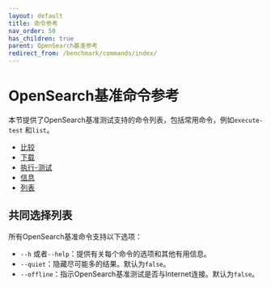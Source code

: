 ```yaml
---
layout: default
title: 命令参考
nav_order: 50
has_children: true
parent: OpenSearch基准参考
redirect_from: /benchmark/commands/index/
---
```


# OpenSearch基准命令参考

本节提供了OpenSearch基准测试支持的命令列表，包括常用命令，例如`execute-test` 和`list`。

- [比较]({{site.url}}{{site.baseurl}}/benchmark/commands/compare/)
- [下载]({{site.url}}{{site.baseurl}}/benchmark/commands/download/)
- [执行-测试]({{site.url}}{{site.baseurl}}/benchmark/commands/execute-test/)
- [信息]({{site.url}}{{site.baseurl}}/benchmark/commands/info/)
- [列表]({{site.url}}{{site.baseurl}}/benchmark/commands/list/)

## 共同选择列表

所有OpenSearch基准命令支持以下选项：

- `--h` 或者`--help`：提供有关每个命令的选项和其他有用信息。
- `--quiet`：隐藏尽可能多的结果。默认为`false`。
- `--offline`：指示OpenSearch基准测试是否与Internet连接。默认为`false`。


